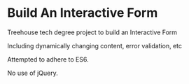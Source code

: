 # Build An Interactive Form
Treehouse tech degree project to build an Interactive Form

Including dynamically changing content, error validation, etc

Attempted to adhere to ES6.

No use of jQuery.
